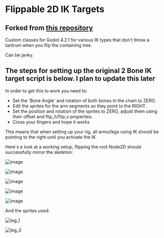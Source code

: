 # Flippable 2D IK Targets

## Forked from [this repository](https://github.com/elliottTreinen/IKTarget)

Custom classes for Godot 4.2.1 for various IK types that don't throw a tantrum when you flip the containing tree.

Can be janky.

## The steps for setting up the original 2 Bone IK target script is below. I plan to update this later

In order to get this to work you need to:

- Set the 'Bone Angle' and rotation of both bones in the chain to ZERO.
- Edit the sprites for the arm segments so they point to the RIGHT.
- Set the position and rotation of the sprites to ZERO, adjust them using their offset and flip_h/flip_v properties.
- Cross your fingers and hope it works

This means that when setting up your rig, all arms/legs using IK should be pointing to the right until you activate the IK.

Here's a look at a working setup, flipping the root Node2D should successfully mirror the skeleton:

![image](https://github.com/elliottTreinen/IKTarget/assets/11053393/26cd01e4-2b00-473e-a8df-558c812f2ad7)

![image](https://github.com/elliottTreinen/IKTarget/assets/11053393/d445ced1-832b-46d4-9598-206e8dbcc77e)

![image](https://github.com/elliottTreinen/IKTarget/assets/11053393/25055012-591e-419e-9149-6d638d260361)

![image](https://github.com/elliottTreinen/IKTarget/assets/11053393/c044ccb6-476a-467a-ae82-a3d5ec06c9b0)

![image](https://github.com/elliottTreinen/IKTarget/assets/11053393/c95014a6-3e73-4a73-bdfe-81ad9ffdfb04)


And the sprites used:

![leg_1](https://github.com/elliottTreinen/IKTarget/assets/11053393/7f114d71-fa32-4223-8084-3a805065a12a)

![leg_3](https://github.com/elliottTreinen/IKTarget/assets/11053393/93e14bce-5beb-4039-b4ea-d2b2dae9a004)
